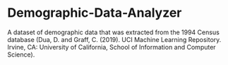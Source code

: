 # Demographic-Data-Analyzer
A dataset of demographic data that was extracted from the 1994 Census database (Dua, D. and Graff, C. (2019). UCI Machine Learning Repository. Irvine, CA: University of California, School of Information and Computer Science).
